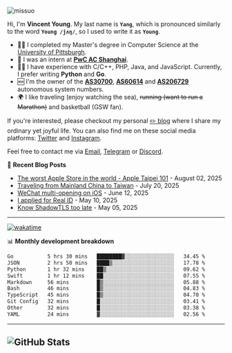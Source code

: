 <p align="left"> <img src="https://komarev.com/ghpvc/?username=missuo&label=Profile%20views&color=0e75b6&style=flat" alt="missuo" /> </p>

Hi, I'm **Vincent Young**. My last name is **`Yang`**, which is pronounced similarly to the word **`Young /jʌŋ/`**, so I used to write it as **`Young`**.

- 👨‍🎓 I completed my Master's degree in Computer Science at the [University of Pittsburgh](https://www.pitt.edu).
- 💼 I was an intern at **[PwC AC Shanghai](https://www.linkedin.com/company/pwc-ac-shanghai/)**.
- 👨‍💻 I have experience with C/C++, PHP, Java, and JavaScript. Currently, I prefer writing **Python** and **Go**.
- 🆕 I'm the owner of the **[AS30700](https://bgp.tools/as/30700)**, **[AS60614](https://bgp.tools/as/60614)** and **[AS206729](https://bgp.tools/as/206729)** autonomous system numbers.
- 🌍 I like traveling (enjoy watching the sea), ~~running (want to run a Marathon)~~ and basketball (GSW fan).

If you're interested, please checkout my personal [✏️ blog](https://missuo.me/) where I share my ordinary yet joyful life. You can also find me on these social media platforms: [Twitter](https://twitter.com/m1ssuo) and [Instagram](https://www.instagram.com/missuo.me).

Feel free to contact me via [Email](mailto:me@owo.nz), [Telegram](https://t.me/missuo) or [Discord](https://discordapp.com/users/missuo#7448).

📝 **Recent Blog Posts**
- [The worst Apple Store in the world - Apple Taipei 101](https://missuo.me/posts/taipei-101-apple-store/) - August 02, 2025
- [Traveling from Mainland China to Taiwan](https://missuo.me/posts/china-to-taiwan/) - July 20, 2025
- [WeChat multi-opening on iOS](https://missuo.me/posts/wechat-ios-multi-open/) - June 12, 2025
- [I applied for Real ID](https://missuo.me/posts/real-id/) - May 10, 2025
- [Know ShadowTLS too late](https://missuo.me/posts/shadowtls/) - May 05, 2025

-------

[![wakatime](https://wakatime.com/badge/user/c13cd961-40ca-417a-afb6-1f9ea8ac295c.svg)](https://wakatime.com/@missuo)

📊 **Monthly development breakdown**
<!--START_SECTION:waka-->

```txt
Go           5 hrs 30 mins   ████████▓░░░░░░░░░░░░░░░░   34.45 %
JSON         2 hrs 50 mins   ████▒░░░░░░░░░░░░░░░░░░░░   17.78 %
Python       1 hr 32 mins    ██▒░░░░░░░░░░░░░░░░░░░░░░   09.62 %
Swift        1 hr 12 mins    ██░░░░░░░░░░░░░░░░░░░░░░░   07.55 %
Markdown     56 mins         █▒░░░░░░░░░░░░░░░░░░░░░░░   05.88 %
Bash         46 mins         █▒░░░░░░░░░░░░░░░░░░░░░░░   04.83 %
TypeScript   45 mins         █▒░░░░░░░░░░░░░░░░░░░░░░░   04.70 %
Git Config   32 mins         █░░░░░░░░░░░░░░░░░░░░░░░░   03.41 %
Other        32 mins         █░░░░░░░░░░░░░░░░░░░░░░░░   03.38 %
YAML         24 mins         ▓░░░░░░░░░░░░░░░░░░░░░░░░   02.56 %
```

<!--END_SECTION:waka-->

-------

![GitHub Stats](https://github-readme-stats-opal-alpha-76.vercel.app/api?username=missuo&show_icons=true&theme=transparent)
-------

